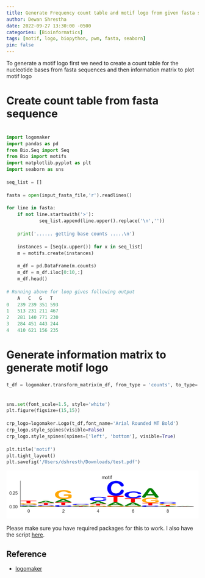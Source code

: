 ```yaml
---
title: Generate Frequency count table and motif logo from given fasta sequences
author: Dewan Shrestha
date: 2022-09-27 13:30:00 -0500 
categories: [Bioinformatics]
tags: [motif, logo, biopython, pwm, fasta, seaborn]
pin: false
---
```

To generate a motif logo first we need to create a count table for the nucleotide bases from fasta sequences and then information matrix to plot motif logo

# Create count table from fasta sequence

```py

import logomaker
import pandas as pd
from Bio.Seq import Seq
from Bio import motifs
import matplotlib.pyplot as plt
import seaborn as sns

seq_list = []

fasta = open(input_fasta_file,'r').readlines()

for line in fasta:
    if not line.startswith('>'):
			seq_list.append(line.upper().replace('\n',''))

	print('...... getting base counts .....\n')

	instances = [Seq(x.upper()) for x in seq_list]
	m = motifs.create(instances)

	m_df = pd.DataFrame(m.counts)
    m_df = m_df.iloc[0:10,:]
    m_df.head()

# Running above for loop gives following output
    A	C	G	T
0	239	239	351	593
1	513	231	211	467
2	281	140	771	230
3	284	451	443	244
4	410	621	156	235
```

# Generate information matrix to generate motif logo

```py
t_df = logomaker.transform_matrix(m_df, from_type = 'counts', to_type='information')


sns.set(font_scale=1.5, style='white')
plt.figure(figsize=(15,15))

crp_logo=logomaker.Logo(t_df,font_name='Arial Rounded MT Bold')
crp_logo.style_spines(visible=False)
crp_logo.style_spines(spines=['left', 'bottom'], visible=True)

plt.title('motif')
plt.tight_layout()
plt.savefig('/Users/dshresth/Downloads/test.pdf')
```
![motif](/assets/img/test.png)

Please make sure you have required packages for this to work. I also have the script [here](https://github.com/dewshr/Bioinformatics-tools-and-data/tree/main/create_motif_logo).


## Reference

-	[logomaker](https://logomaker.readthedocs.io/en/latest/implementation.html#logo-class)